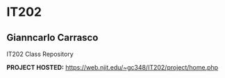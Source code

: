 # IT202
## Gianncarlo Carrasco

IT202 Class Repository

**PROJECT HOSTED:**
https://web.njit.edu/~gc348/IT202/project/home.php


